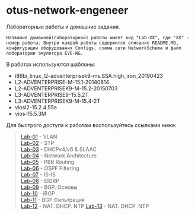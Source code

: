 # otus-network-engeneer
Лабораторные работы и домашние задания.


`Название домашней(лабораторной) работы имеет вид "Lab-XX", где "XX" - номер работы.
Внутри каждой работы содержится описание README.MD, конфигурации оборудования Configs, схема сети NetworkScheme и файл лаборатории эмулятора EVE-NG.`

В работах используются шаблоны:
- i86bi_linux_l2-adventerprisek9-ms.SSA.high_iron_20190423
- L2-ADVENTERPRISE-M-15.1-20140814
- L2-ADVENTERPRISEK9-M-15.2-20150703
- L3-ADVENTERPRISE9-15.5.2T
- L3-ADVENTERPRISEK9-M-15.4-2T
- viosl2-15.2.4.55e
- vios-15.5.3M


Для быстрого доступа к работам воспользуйтесь ссылками ниже:
> [Lab-01](https://github.com/Samurai1135/otus-network-engeneer/blob/45fa28f15c72db07f33d38bd332530420a0517d2/Lab-01/README.MD) - VLAN<br>
> [Lab-02](https://github.com/Samurai1135/otus-network-engeneer/blob/fe3bcb8d6106efe5f1a5744c833196376c0e6edf/Lab-02/README.md) - STP<br>
> [Lab-03](https://github.com/Samurai1135/otus-network-engeneer/blob/b1497c6f07de99c2bbdaac026ca51c03b5d019f8/Lab-03/README.md) - DHCPv4/v6 & SLAAC<br>
> [Lab-04](https://github.com/Samurai1135/otus-network-engeneer/blob/f9ea9051291c1421ffda7c2a5917ab094fb36607/Lab-04/Readme.md) - Network Architecture<br>
> [Lab-05](https://github.com/Samurai1135/otus-network-engeneer/blob/70a824bbf65bce7ef97924e6042452dd9b19b8da/Lab-05/README.MD) - PBR Routing<br>
> [Lab-06](https://github.com/Samurai1135/otus-network-engeneer/tree/6aed217666817272a0500e9cdde6000431ae43d7/Lab-06) - OSPF Filtering<br>
> [Lab-07](https://github.com/Samurai1135/otus-network-engeneer/blob/506711a86d95908ee251d04df4c34e9029f1925b/Lab-07/Readme.MD) - IS-IS  
> [Lab-08](https://github.com/Samurai1135/otus-network-engeneer/tree/78f4ed463bd7154c9da02a603e3581e036891005/Lab-08)  - EIGRP  
> [Lab-09](https://github.com/Samurai1135/otus-network-engeneer/tree/27691fb556876464d8c2e23c04ef0adfb2e8117c/Lab-09) - BGP. Основы  
> [Lab-10](https://github.com/Samurai1135/otus-network-engeneer/tree/8cc3d508abd7b323d364e4eeb2d5662830135ef7/Lab-10) - iBGP  
> [Lab-11](https://github.com/Samurai1135/otus-network-engeneer/tree/32c81244e068990e499dffea703ce7d502d64a03/Lab-11) - BGP.Фильтрация  
> [Lab-12](https://github.com/Samurai1135/otus-network-engeneer/tree/f8cb593ffc70c9c4f9d34b4e2d52819d975ea7cb/Lab-12) - NAT. DHCP. NTP
> [Lab-13](https://github.com/Samurai1135/otus-network-engeneer/tree/f8cb593ffc70c9c4f9d34b4e2d52819d975ea7cb/Lab-12) - NAT. DHCP. NTP 
 
